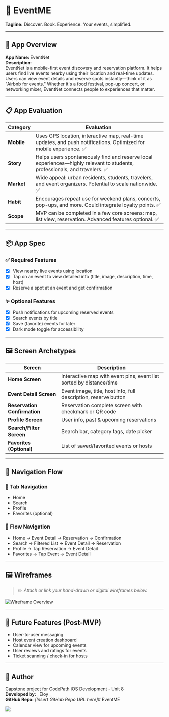 # 📱 EventME

**Tagline:** Discover. Book. Experience. Your events, simplified.

---

## 📝 App Overview

**App Name:** EventNet  
**Description:**  
EventNet is a mobile-first event discovery and reservation platform. It helps users find live events nearby using their location and real-time updates. Users can view event details and reserve spots instantly—think of it as "Airbnb for events." Whether it's a food festival, pop-up concert, or networking mixer, EventNet connects people to experiences that matter.

---

## 📋 App Evaluation

| Category   | Evaluation                                                                                                                |
| ---------- | ------------------------------------------------------------------------------------------------------------------------- |
| **Mobile** | Uses GPS location, interactive map, real-time updates, and push notifications. Optimized for mobile experience. ✅         |
| **Story**  | Helps users spontaneously find and reserve local experiences—highly relevant to students, professionals, and travelers. ✅ |
| **Market** | Wide appeal: urban residents, students, travelers, and event organizers. Potential to scale nationwide. ✅                 |
| **Habit**  | Encourages repeat use for weekend plans, concerts, pop-ups, and more. Could integrate loyalty points. ✅                   |
| **Scope**  | MVP can be completed in a few core screens: map, list view, reservation. Advanced features optional. ✅                    |

---

## 📦 App Spec

### ✅ Required Features

- [X] View nearby live events using location  
- [x] Tap on an event to view detailed info (title, image, description, time, host)  
- [X] Reserve a spot at an event and get confirmation  

### ✨ Optional Features

- [X] Push notifications for upcoming reserved events  
- [X] Search events by title  
- [X] Save (favorite) events for later  
- [X] Dark mode toggle for accessibility

---

## 🖼️ Screen Archetypes

| Screen                       | Description                                                         |
| ---------------------------- | ------------------------------------------------------------------- |
| **Home Screen**              | Interactive map with event pins, event list sorted by distance/time |
| **Event Detail Screen**      | Event image, title, host info, full description, reserve button     |
| **Reservation Confirmation** | Reservation complete screen with checkmark or QR code               |
| **Profile Screen**           | User info, past & upcoming reservations                             |
| **Search/Filter Screen**     | Search bar, category tags, date picker                              |
| **Favorites (Optional)**     | List of saved/favorited events or hosts                             |

---

## 🔀 Navigation Flow

### 🧭 Tab Navigation

- Home
- Search
- Profile
- Favorites (optional)

### 📲 Flow Navigation

- Home → Event Detail → Reservation → Confirmation
- Search → Filtered List → Event Detail → Reservation
- Profile → Tap Reservation → Event Detail
- Favorites → Tap Event → Event Detail

---

## 🖼️ Wireframes

> ✏️ _Attach or link your hand-drawn or digital wireframes below._

![Wireframe Overview](wireframes/wireframe.jpg)

---

## 🚀 Future Features (Post-MVP)

- User-to-user messaging
- Host event creation dashboard
- Calendar view for upcoming events
- User reviews and ratings for events
- Ticket scanning / check-in for hosts

---

## 🧠 Author

Capstone project for CodePath iOS Development - Unit 8  
**Developed by:** _Eloy _  
**GitHub Repo:** _[Insert GitHub Repo URL here]_# EventME

<div>
    <a href="https://www.loom.com/share/6707837cb0ef42d7bee3031a698db2a7">
    </a>
    <a href="https://www.loom.com/share/6707837cb0ef42d7bee3031a698db2a7">
      <img style="max-width:300px;" src="https://cdn.loom.com/sessions/thumbnails/6707837cb0ef42d7bee3031a698db2a7-6b793c801f42ac02-full-play.gif">
    </a>
  </div>
